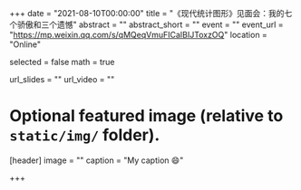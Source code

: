 +++
date = "2021-08-10T00:00:00"
title = "《现代统计图形》见面会：我的七个骄傲和三个遗憾"
abstract = ""
abstract_short = ""
event = ""
event_url = "https://mp.weixin.qq.com/s/qMQeqVmuFICaIBIJToxzOQ"
location = "Online"

selected = false
math = true

url_slides = ""
url_video = ""

# Optional featured image (relative to `static/img/` folder).

[header]
image = ""
caption = "My caption :smile:"

+++

